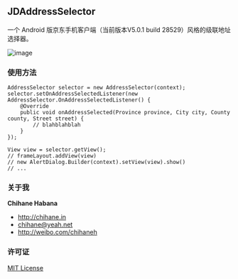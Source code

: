## JDAddressSelector

一个 Android 版京东手机客户端（当前版本V5.0.1 build 28529）风格的级联地址选择器。

![image](https://github.com/chihane/JDAddressSelector/raw/master/screenshots/screenshot1.jpg)

### 使用方法

    AddressSelector selector = new AddressSelector(context);
    selector.setOnAddressSelectedListener(new AddressSelector.OnAddressSelectedListener() {
        @Override
        public void onAddressSelected(Province province, City city, County county, Street street) {
            // blahblahblah
        }
    });
            
    View view = selector.getView();
    // frameLayout.addView(view)
    // new AlertDialog.Builder(context).setView(view).show()
    // ...
    
### 关于我

**Chihane Habana**

- <http://chihane.in>
- <chihane@yeah.net>
- <http://weibo.com/chihaneh>

### 许可证

[MIT License](http://chihane.in/license)